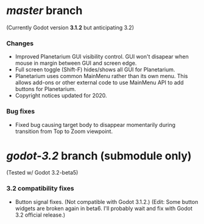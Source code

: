 # _master_ branch
(Currently Godot version **3.1.2** but anticipating 3.2)

### Changes
* Improved Planetarium GUI visibility control. GUI won't disapear when mouse in margin between GUI and screen edge.
* Full screen toggle (Shift-F) hides/shows all GUI for Planetarium. 
* Planetarium uses common MainMenu rather than its own menu. This allows add-ons or other external code to use MainMenu API to add buttons for Planetarium.
* Copyright notices updated for 2020.

### Bug fixes
* Fixed bug causing target body to disappear momentarily during transition from Top to Zoom viewpoint.

# _godot-3.2_ branch (submodule only)
(Tested w/ Godot 3.2-beta5)

### 3.2 compatibility fixes
* Button signal fixes. (Not compatible with Godot 3.1.2.) (Edit: Some button widgets are broken again in beta6. I'll probably wait and fix with Godot 3.2 official release.)
